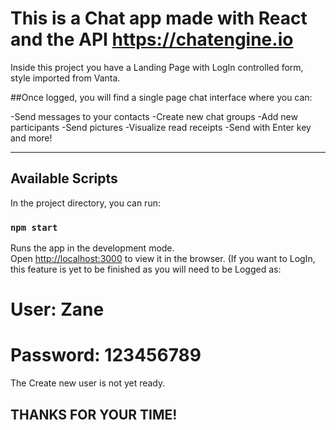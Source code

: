# This is a Chat app made with React and the API https://chatengine.io 

Inside this project you have a Landing Page with LogIn controlled form, style imported from Vanta.

##Once logged, you will find a single page chat interface where you can:

-Send messages to your contacts
-Create new chat groups
-Add new participants
-Send pictures
-Visualize read receipts
-Send with Enter key and more! 

-----------------------------------------------------------------------------------------------------

## Available Scripts

In the project directory, you can run:

### `npm start`

Runs the app in the development mode.\
Open [http://localhost:3000](http://localhost:3000) to view it in the browser. (If you want to LogIn, this feature is yet to be finished as you will need to be Logged as:

# User: Zane 
# Password: 123456789

The Create new user is not yet ready.

## THANKS FOR YOUR TIME! 

